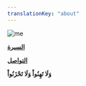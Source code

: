 ```yaml
---
translationKey: "about"
---
```


<div class="about-links">

![me](/img/ab.webp)

**[السيرة](/img/resume.pdf)**

**[التواصل](mailto:jbeili.amer@gmail.com)**

</div>


**وَلَا تَهِنُواْ وَلَا تَحْزَنُواْ**
